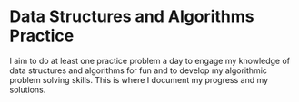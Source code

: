 # Data Structures and Algorithms Practice
I aim to do at least one practice problem a day to engage my knowledge of data structures and algorithms for fun and to develop my algorithmic problem solving skills. This is where I document my progress and my solutions.
